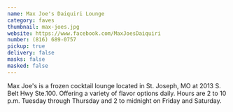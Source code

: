 ```yaml
---
name: Max Joe's Daiquiri Lounge
category: faves
thumbnail: max-joes.jpg
website: https://www.facebook.com/MaxJoesDaiquiri
number: (816) 689-0757
pickup: true
delivery: false
masks: false
masked: false
---
```

Max Joe's is a frozen cocktail lounge located in St. Joseph, MO at 2013 S. Belt Hwy Ste.100. Offering a variety of flavor options daily. Hours are 2 to 10 p.m. Tuesday through Thursday and 2 to midnight on Friday and Saturday.